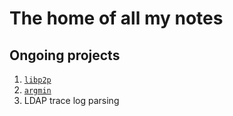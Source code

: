 # The home of all my notes

## Ongoing projects

1. [`libp2p`](libp2p.md)
2. [`argmin`](argmin)
3. LDAP trace log parsing
